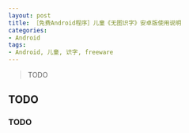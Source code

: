 ```yaml
---
layout: post
title: ［免费Android程序］儿童《无图识字》安卓版使用说明
categories:
- Android
tags:
- Android, 儿童, 识字, freeware
---
```



> TODO

## TODO

### TODO
